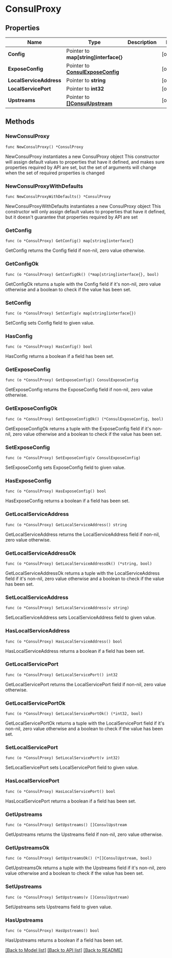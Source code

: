 # ConsulProxy

## Properties

Name | Type | Description | Notes
------------ | ------------- | ------------- | -------------
**Config** | Pointer to **map[string]interface{}** |  | [optional] 
**ExposeConfig** | Pointer to [**ConsulExposeConfig**](ConsulExposeConfig.md) |  | [optional] 
**LocalServiceAddress** | Pointer to **string** |  | [optional] 
**LocalServicePort** | Pointer to **int32** |  | [optional] 
**Upstreams** | Pointer to [**[]ConsulUpstream**](ConsulUpstream.md) |  | [optional] 

## Methods

### NewConsulProxy

`func NewConsulProxy() *ConsulProxy`

NewConsulProxy instantiates a new ConsulProxy object
This constructor will assign default values to properties that have it defined,
and makes sure properties required by API are set, but the set of arguments
will change when the set of required properties is changed

### NewConsulProxyWithDefaults

`func NewConsulProxyWithDefaults() *ConsulProxy`

NewConsulProxyWithDefaults instantiates a new ConsulProxy object
This constructor will only assign default values to properties that have it defined,
but it doesn't guarantee that properties required by API are set

### GetConfig

`func (o *ConsulProxy) GetConfig() map[string]interface{}`

GetConfig returns the Config field if non-nil, zero value otherwise.

### GetConfigOk

`func (o *ConsulProxy) GetConfigOk() (*map[string]interface{}, bool)`

GetConfigOk returns a tuple with the Config field if it's non-nil, zero value otherwise
and a boolean to check if the value has been set.

### SetConfig

`func (o *ConsulProxy) SetConfig(v map[string]interface{})`

SetConfig sets Config field to given value.

### HasConfig

`func (o *ConsulProxy) HasConfig() bool`

HasConfig returns a boolean if a field has been set.

### GetExposeConfig

`func (o *ConsulProxy) GetExposeConfig() ConsulExposeConfig`

GetExposeConfig returns the ExposeConfig field if non-nil, zero value otherwise.

### GetExposeConfigOk

`func (o *ConsulProxy) GetExposeConfigOk() (*ConsulExposeConfig, bool)`

GetExposeConfigOk returns a tuple with the ExposeConfig field if it's non-nil, zero value otherwise
and a boolean to check if the value has been set.

### SetExposeConfig

`func (o *ConsulProxy) SetExposeConfig(v ConsulExposeConfig)`

SetExposeConfig sets ExposeConfig field to given value.

### HasExposeConfig

`func (o *ConsulProxy) HasExposeConfig() bool`

HasExposeConfig returns a boolean if a field has been set.

### GetLocalServiceAddress

`func (o *ConsulProxy) GetLocalServiceAddress() string`

GetLocalServiceAddress returns the LocalServiceAddress field if non-nil, zero value otherwise.

### GetLocalServiceAddressOk

`func (o *ConsulProxy) GetLocalServiceAddressOk() (*string, bool)`

GetLocalServiceAddressOk returns a tuple with the LocalServiceAddress field if it's non-nil, zero value otherwise
and a boolean to check if the value has been set.

### SetLocalServiceAddress

`func (o *ConsulProxy) SetLocalServiceAddress(v string)`

SetLocalServiceAddress sets LocalServiceAddress field to given value.

### HasLocalServiceAddress

`func (o *ConsulProxy) HasLocalServiceAddress() bool`

HasLocalServiceAddress returns a boolean if a field has been set.

### GetLocalServicePort

`func (o *ConsulProxy) GetLocalServicePort() int32`

GetLocalServicePort returns the LocalServicePort field if non-nil, zero value otherwise.

### GetLocalServicePortOk

`func (o *ConsulProxy) GetLocalServicePortOk() (*int32, bool)`

GetLocalServicePortOk returns a tuple with the LocalServicePort field if it's non-nil, zero value otherwise
and a boolean to check if the value has been set.

### SetLocalServicePort

`func (o *ConsulProxy) SetLocalServicePort(v int32)`

SetLocalServicePort sets LocalServicePort field to given value.

### HasLocalServicePort

`func (o *ConsulProxy) HasLocalServicePort() bool`

HasLocalServicePort returns a boolean if a field has been set.

### GetUpstreams

`func (o *ConsulProxy) GetUpstreams() []ConsulUpstream`

GetUpstreams returns the Upstreams field if non-nil, zero value otherwise.

### GetUpstreamsOk

`func (o *ConsulProxy) GetUpstreamsOk() (*[]ConsulUpstream, bool)`

GetUpstreamsOk returns a tuple with the Upstreams field if it's non-nil, zero value otherwise
and a boolean to check if the value has been set.

### SetUpstreams

`func (o *ConsulProxy) SetUpstreams(v []ConsulUpstream)`

SetUpstreams sets Upstreams field to given value.

### HasUpstreams

`func (o *ConsulProxy) HasUpstreams() bool`

HasUpstreams returns a boolean if a field has been set.


[[Back to Model list]](../README.md#documentation-for-models) [[Back to API list]](../README.md#documentation-for-api-endpoints) [[Back to README]](../README.md)


